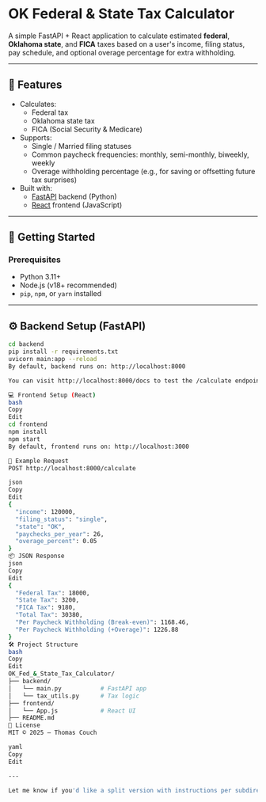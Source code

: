 # OK Federal & State Tax Calculator

A simple FastAPI + React application to calculate estimated **federal**, **Oklahoma state**, and **FICA** taxes based on a user's income, filing status, pay schedule, and optional overage percentage for extra withholding.

---

## 📌 Features

- Calculates:
  - Federal tax
  - Oklahoma state tax
  - FICA (Social Security & Medicare)
- Supports:
  - Single / Married filing statuses
  - Common paycheck frequencies: monthly, semi-monthly, biweekly, weekly
  - Overage withholding percentage (e.g., for saving or offsetting future tax surprises)
- Built with:
  - [FastAPI](https://fastapi.tiangolo.com/) backend (Python)
  - [React](https://reactjs.org/) frontend (JavaScript)

---

## 🚀 Getting Started

### Prerequisites

- Python 3.11+
- Node.js (v18+ recommended)
- `pip`, `npm`, or `yarn` installed

---

## ⚙️ Backend Setup (FastAPI)

```bash
cd backend
pip install -r requirements.txt
uvicorn main:app --reload
By default, backend runs on: http://localhost:8000

You can visit http://localhost:8000/docs to test the /calculate endpoint.

💻 Frontend Setup (React)
bash
Copy
Edit
cd frontend
npm install
npm start
By default, frontend runs on: http://localhost:3000

🧪 Example Request
POST http://localhost:8000/calculate

json
Copy
Edit
{
  "income": 120000,
  "filing_status": "single",
  "state": "OK",
  "paychecks_per_year": 26,
  "overage_percent": 0.05
}
📦 JSON Response
json
Copy
Edit
{
  "Federal Tax": 18000,
  "State Tax": 3200,
  "FICA Tax": 9180,
  "Total Tax": 30380,
  "Per Paycheck Withholding (Break-even)": 1168.46,
  "Per Paycheck Withholding (+Overage)": 1226.88
}
🛠 Project Structure
bash
Copy
Edit
OK_Fed_&_State_Tax_Calculator/
├── backend/
│   └── main.py           # FastAPI app
│   └── tax_utils.py      # Tax logic
├── frontend/
│   └── App.js            # React UI
├── README.md
📜 License
MIT © 2025 – Thomas Couch

yaml
Copy
Edit

---

Let me know if you'd like a split version with instructions per subdirectory (`frontend` and `backend`), or if you plan to deploy it so I can help with production info (like Docker, Heroku, etc).
